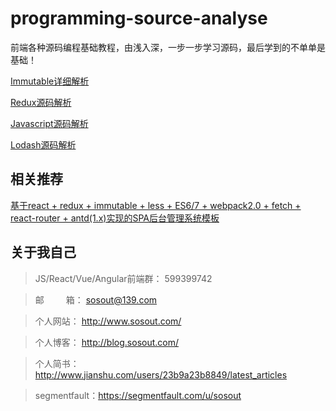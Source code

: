 # programming-source-analyse
前端各种源码编程基础教程，由浅入深，一步一步学习源码，最后学到的不单单是基础！

[Immutable详细解析](https://github.com/sosout/programming-source-analyse/tree/master/immutable)


[Redux源码解析](https://github.com/sosout/programming-source-analyse/tree/master/redux)


[Javascript源码解析](https://github.com/sosout/programming-source-analyse/tree/master/javascript)


[Lodash源码解析](https://github.com/sosout/programming-source-analyse/tree/master/lodash)


## 相关推荐

[基于react + redux + immutable + less + ES6/7 + webpack2.0 + fetch + react-router + antd(1.x)实现的SPA后台管理系统模板](https://github.com/sosout/react-antd)

## 关于我自己

>  JS/React/Vue/Angular前端群： 599399742

>  邮&emsp;&emsp;&ensp;箱： sosout@139.com

>  个人网站： http://www.sosout.com/

>  个人博客： http://blog.sosout.com/

>  个人简书： http://www.jianshu.com/users/23b9a23b8849/latest_articles

>  segmentfault：https://segmentfault.com/u/sosout
